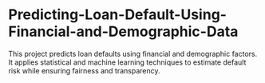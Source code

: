 # Predicting-Loan-Default-Using-Financial-and-Demographic-Data
This project predicts loan defaults using financial and demographic factors. It applies statistical and machine learning techniques to estimate default risk while ensuring fairness and transparency.
